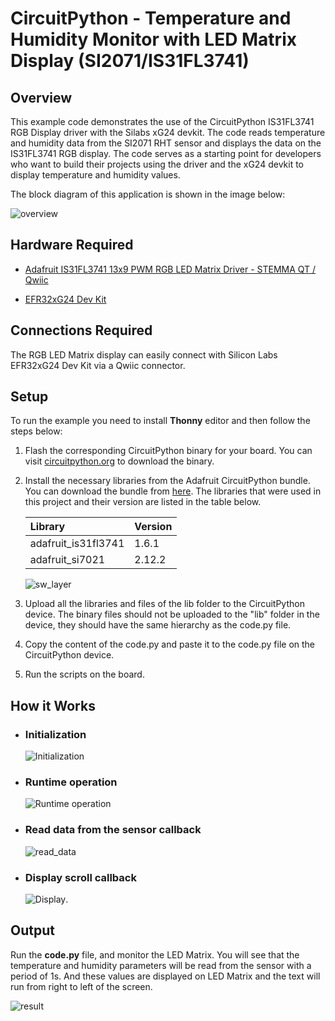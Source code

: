 # CircuitPython - Temperature and Humidity Monitor with LED Matrix Display (SI2071/IS31FL3741) #

## Overview ##

This example code demonstrates the use of the CircuitPython IS31FL3741 RGB Display driver with the Silabs xG24 devkit. The code reads temperature and humidity data from the SI2071 RHT sensor and displays the data on the IS31FL3741 RGB display. The code serves as a starting point for developers who want to build their projects using the driver and the xG24 devkit to display temperature and humidity values.

The block diagram of this application is shown in the image below:

![overview](docs/overview.png)

## Hardware Required ##

- [Adafruit IS31FL3741 13x9 PWM RGB LED Matrix Driver - STEMMA QT / Qwiic](https://www.adafruit.com/product/5201)

- [EFR32xG24 Dev Kit](https://www.silabs.com/development-tools/wireless/efr32xg24-dev-kit?tab=overview)

## Connections Required ##

The RGB LED Matrix display can easily connect with Silicon Labs
EFR32xG24 Dev Kit via a Qwiic connector.

## Setup ##

To run the example you need to install **Thonny** editor and then follow the steps below:

1. Flash the corresponding CircuitPython binary for your board. You can visit [circuitpython.org](https://circuitpython.org/) to download the binary.

2. Install the necessary libraries from the Adafruit CircuitPython bundle. You can download the bundle from [here](https://circuitpython.org/libraries). The libraries that were used in this project and their version are listed in the table below.

    | Library           | Version           |
    |:----------------- |:------------------|
    | adafruit_is31fl3741 |       1.6.1       |
    | adafruit_si7021  |       2.12.2      |

    ![sw_layer](docs/layer.png)
3. Upload all the libraries and files of the lib folder to the CircuitPython device. The binary files should not be uploaded to the "lib" folder in the device, they should have the same hierarchy as the code.py file.

4. Copy the content of the code.py and paste it to the code.py file on the CircuitPython device.

5. Run the scripts on the board.

## How it Works ##

- ### Initialization ###

    ![Initialization](docs/init.png)

- ### Runtime operation ###

    ![Runtime operation](docs/runtime.png)

- ### Read data from the sensor callback ###

    ![read_data](docs/read_sensor_data_event.png)

- ### Display scroll callback ###

    ![Display](docs/display_scroll.png).

## Output ##

Run the **code.py** file, and monitor the LED Matrix. You will see that the temperature and humidity parameters will be read from the sensor with a period of 1s. And these values ​​are displayed on LED Matrix and the text will run from right to left of the screen.

![result](docs/result.gif)
